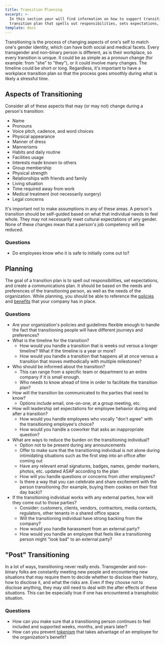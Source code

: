 ```yaml
---
title: Transition Planning
excerpt: >-
  In this section your will find information on how to support transitioning employees by creating a workplace
  transition plan that spells out responsibilities, sets expectations, and outlines a communications strategy.
template: docs
---
```


Transitioning is the process of changing aspects of one's self to match one's gender identity, which can have both social
and medical facets. Every transgender and non-binary person is different, as is their workplace, so every transition is
unique. It could be as simple as a pronoun change (for example: from "she" to "they"), or it could involve many changes. The
timeline could be short or long. Regardless, it's important to have a workplace transition plan so that the process goes
smoothly during what is likely a stressful time.

## Aspects of Transitioning

Consider all of these aspects that may (or may not) change during a person's transition:

- Name
- Pronouns
- Voice pitch, cadence, and word choices
- Physical appearance
- Manner of dress
- Mannerisms
- Habits and daily routine
- Facilities usage
- Interests made known to others
- Group membership
- Physical strength
- Relationships with friends and family
- Living situation
- Time required away from work
- Medical treatment (not necessarily surgery)
- Legal concerns

It's important not to make assumptions in any of these areas. A person's transition should be self-guided based on
what that individual needs to feel whole. They may not necessarily meet cultural expectations of any gender. None of
these changes mean that a person's job competency will be reduced.

### Questions

- Do employees know who it is safe to initially come out to?

## Planning

The goal of a transition plan is to spell out responsibilities, set expectations, and create a communications plan. It should
be based on the needs and preferences of the transitioning person, as well as the needs of the organization. While planning,
you should be able to reference the [policies](/resources/policies) and [benefits](/resources/benefits) that your company has in place.

### Questions

- Are your organization's policies and guidelines flexible enough to handle the fact that transitioning people will have different journeys and preferences?
- What is the timeline for the transition?
  - How would you handle a transition that is weeks out versus a longer timeline? What if the timeline is a year or more?
  - How would you handle a transition that happens all at once versus a transition that moves methodically with multiple milestones?
- Who should be informed about the transition?
  - This can range from a specific team or department to an entire company if it is small enough.
  - Who needs to know ahead of time in order to facilitate the transition plan?
- How will the transition be communicated to the parties that need to know?
  - Options include email, one-on-one, at a group meeting, etc.
- How will leadership set expectations for employee behavior during and after a transition?
  - How would you handle employees who vocally "don't agree" with the transitioning employee's choice?
  - How would you handle a coworker that asks an inappropriate question?
- What are ways to reduce the burden on the transitioning individual?
  - Option not to be present during any announcements
  - Offer to make sure that the transitioning individual is not alone during intimidating situations such as the first step into an office after coming out
  - Have any relevant email signatures, badges, names, gender markers, photos, etc. updated ASAP according to the plan
  - How will you handle questions or concerns from other employees?
  - Is there a way that you can celebrate and share excitement with the person transitioning (for example, buying them cookies on their first day back)?
- If the transitioning individual works with any external parties, how will they come out to those parties?
  - Consider: customers, clients, vendors, contractors, media contacts, regulators, other tenants in a shared office space
  - Will the transitioning individual have strong backing from the company?
  - How would you handle harassment from an external party?
  - How would you handle an employee that feels like a transitioning person might "look bad" to an external party?

## "Post" Transitioning

In a lot of ways, transitioning never really ends. Transgender and non-binary folks are constantly meeting new people and encountering new
situations that may require them to decide whether to disclose their history, how to disclose it, and what the risks are. Even if they choose not to
disclose anything, they may still need to deal with the after effects of these situations. This can be especially true if one has
encountered a transphobic situation.

### Questions

- How can you make sure that a transitioning person continues to feel included and supported weeks, months, and years later?
- How can you prevent [tokenism](https://www.catalystwedco.com/blog/2018/2/8/people-are-not-props-how-to-avoid-tokenism-in-your-portfolio) that takes advantage of an employee for the organization's benefit?

